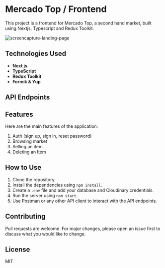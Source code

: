 # Mercado Top / Frontend

This project is a frontend for Mercado Top, a second hand market, built using Nextjs, Typescript and Redux Toolkit.

![screencapture-landing-page](https://github.com/Heba-WebDev/mercado-top-frontend/assets/74996096/40072165-f890-4ca4-aa8c-a2b73ddca976)


## Technologies Used

- **Next js**
- **TypeScript**
- **Redux Toolkit**
- **Formik & Yup**

## API Endpoints

## Features

Here are the main features of the application:

1. Auth (sign up, sign in, reset password)
2. Browsing market
3. Selling an item
4. Deleting an Item

## How to Use

1. Clone the repository.
2. Install the dependencies using `npm install`.
3. Create a `.env` file and add your database and Cloudinary credentials.
4. Run the server using `npm start`.
5. Use Postman or any other API client to interact with the API endpoints.

## Contributing

Pull requests are welcome. For major changes, please open an issue first to discuss what you would like to change.

## License

MIT
